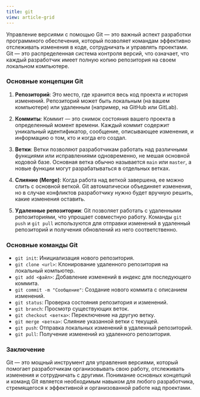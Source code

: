 ```yaml
---
title: git
view: article-grid
---
```


Управление версиями с помощью Git — это важный аспект разработки программного обеспечения, который позволяет командам эффективно отслеживать изменения в коде, сотрудничать и управлять проектами. Git — это распределенная система контроля версий, что означает, что каждый разработчик имеет полную копию репозитория на своем локальном компьютере.

### Основные концепции Git

1. **Репозиторий**: Это место, где хранится весь код проекта и история изменений. Репозиторий может быть локальным (на вашем компьютере) или удаленным (например, на GitHub или GitLab).

2. **Коммиты**: Коммит — это снимок состояния вашего проекта в определенный момент времени. Каждый коммит содержит уникальный идентификатор, сообщение, описывающее изменения, и информацию о том, кто и когда его создал.

3. **Ветки**: Ветки позволяют разработчикам работать над различными функциями или исправлениями одновременно, не мешая основной кодовой базе. Основная ветка обычно называется `main` или `master`, а новые функции могут разрабатываться в отдельных ветках.

4. **Слияние (Merge)**: Когда работа над веткой завершена, ее можно слить с основной веткой. Git автоматически объединяет изменения, но в случае конфликтов разработчику нужно будет вручную решить, какие изменения оставить.

5. **Удаленные репозитории**: Git позволяет работать с удаленными репозиториями, что упрощает совместную работу. Команды `git push` и `git pull` используются для отправки изменений в удаленный репозиторий и получения обновлений из него соответственно.

### Основные команды Git

- `git init`: Инициализация нового репозитория.
- `git clone <url>`: Клонирование удаленного репозитория на локальный компьютер.
- `git add <файл>`: Добавление изменений в индекс для последующего коммита.
- `git commit -m "Сообщение"`: Создание нового коммита с описанием изменений.
- `git status`: Проверка состояния репозитория и изменений.
- `git branch`: Просмотр существующих веток.
- `git checkout <ветка>`: Переключение на другую ветку.
- `git merge <ветка>`: Слияние указанной ветки с текущей.
- `git push`: Отправка локальных изменений в удаленный репозиторий.
- `git pull`: Получение изменений из удаленного репозитория.

### Заключение

Git — это мощный инструмент для управления версиями, который помогает разработчикам организовывать свою работу, отслеживать изменения и сотрудничать с другими. Понимание основных концепций и команд Git является необходимым навыком для любого разработчика, стремящегося к эффективной и организованной работе над проектами. 